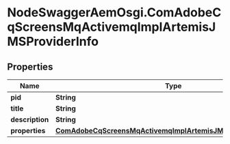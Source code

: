 # NodeSwaggerAemOsgi.ComAdobeCqScreensMqActivemqImplArtemisJMSProviderInfo

## Properties
Name | Type | Description | Notes
------------ | ------------- | ------------- | -------------
**pid** | **String** |  | [optional] 
**title** | **String** |  | [optional] 
**description** | **String** |  | [optional] 
**properties** | [**ComAdobeCqScreensMqActivemqImplArtemisJMSProviderProperties**](ComAdobeCqScreensMqActivemqImplArtemisJMSProviderProperties.md) |  | [optional] 


